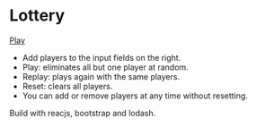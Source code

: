# Lottery

[Play](http://jeffreyrosenbluth.github.io/lottery/)

  - Add players to the input fields on the right.
  - Play: eliminates all but one player at random.
  - Replay: plays again with the same players.
  - Reset: clears all players.
  - You can add or remove players at any time without resetting.

Build with reacjs, bootstrap and lodash.
